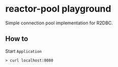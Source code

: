 # reactor-pool playground

Simple connection pool implementation for R2DBC.


## How to

Start `Application`

```
> curl localhost:8080
```
